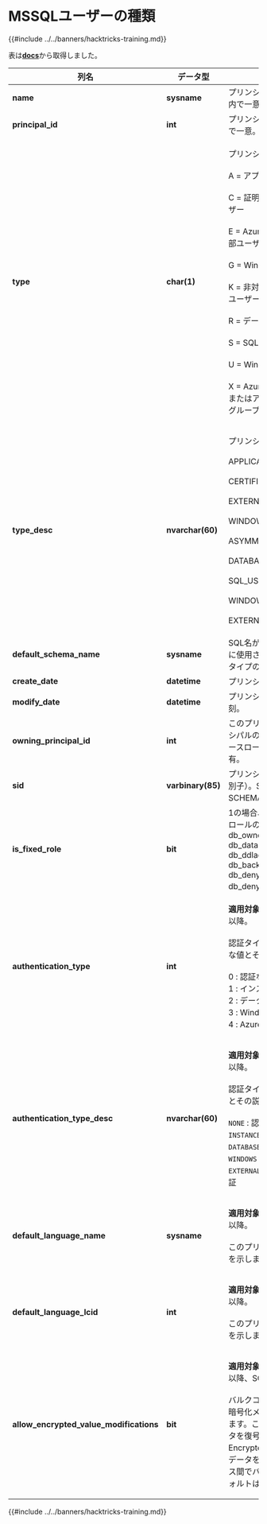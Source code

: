 # MSSQLユーザーの種類

{{#include ../../banners/hacktricks-training.md}}

表は[**docs**](https://learn.microsoft.com/en-us/sql/relational-databases/system-catalog-views/sys-database-principals-transact-sql?view=sql-server-ver16)から取得しました。

| 列名                                   | データ型          | 説明                                                                                                                                                                                                                                                                                                                                                                                                                                            |
| --------------------------------------- | ----------------- | ------------------------------------------------------------------------------------------------------------------------------------------------------------------------------------------------------------------------------------------------------------------------------------------------------------------------------------------------------------------------------------------------------------------------------------------------------ |
| **name**                                | **sysname**       | プリンシパルの名前、データベース内で一意。                                                                                                                                                                                                                                                                                                                                                                                                         |
| **principal_id**                        | **int**           | プリンシパルのID、データベース内で一意。                                                                                                                                                                                                                                                                                                                                                                                                           |
| **type**                                | **char(1)**       | <p>プリンシパルの種類:<br><br>A = アプリケーションロール<br><br>C = 証明書にマッピングされたユーザー<br><br>E = Azure Active Directoryからの外部ユーザー<br><br>G = Windowsグループ<br><br>K = 非対称キーにマッピングされたユーザー<br><br>R = データベースロール<br><br>S = SQLユーザー<br><br>U = Windowsユーザー<br><br>X = Azure Active Directoryグループまたはアプリケーションからの外部グループ</p>                                                                                  |
| **type_desc**                           | **nvarchar(60)**  | <p>プリンシパルの種類の説明。<br><br>APPLICATION_ROLE<br><br>CERTIFICATE_MAPPED_USER<br><br>EXTERNAL_USER<br><br>WINDOWS_GROUP<br><br>ASYMMETRIC_KEY_MAPPED_USER<br><br>DATABASE_ROLE<br><br>SQL_USER<br><br>WINDOWS_USER<br><br>EXTERNAL_GROUPS</p>                                                                                                                                                                                               |
| **default_schema_name**                 | **sysname**       | SQL名がスキーマを指定しない場合に使用される名前。S、U、またはAタイプのプリンシパルにはNULL。                                                                                                                                                                                                                                                                                                                                                   |
| **create_date**                         | **datetime**      | プリンシパルが作成された時刻。                                                                                                                                                                                                                                                                                                                                                                                                               |
| **modify_date**                         | **datetime**      | プリンシパルが最後に変更された時刻。                                                                                                                                                                                                                                                                                                                                                                                                         |
| **owning_principal_id**                 | **int**           | このプリンシパルを所有するプリンシパルのID。すべての固定データベースロールはデフォルトで**dbo**が所有。                                                                                                                                                                                                                                                                                                                                                |
| **sid**                                 | **varbinary(85)** | プリンシパルのSID（セキュリティ識別子）。SYSおよびINFORMATION SCHEMASにはNULL。                                                                                                                                                                                                                                                                                                                                                                      |
| **is_fixed_role**                       | **bit**           | 1の場合、この行は固定データベースロールの1つのエントリを表します: db_owner, db_accessadmin, db_datareader, db_datawriter, db_ddladmin, db_securityadmin, db_backupoperator, db_denydatareader, db_denydatawriter。                                                                                                                                                                                                                                |
| **authentication_type**                 | **int**           | <p><strong>適用対象</strong>: SQL Server 2012 (11.x)以降。<br><br>認証タイプを示します。以下は可能な値とその説明です。<br><br>0 : 認証なし<br>1 : インスタンス認証<br>2 : データベース認証<br>3 : Windows認証<br>4 : Azure Active Directory認証</p>                                                                                                        |
| **authentication_type_desc**            | **nvarchar(60)**  | <p><strong>適用対象</strong>: SQL Server 2012 (11.x)以降。<br><br>認証タイプの説明。以下は可能な値とその説明です。<br><br><code>NONE</code> : 認証なし<br><code>INSTANCE</code> : インスタンス認証<br><code>DATABASE</code> : データベース認証<br><code>WINDOWS</code> : Windows認証<br><code>EXTERNAL</code>: Azure Active Directory認証</p> |
| **default_language_name**               | **sysname**       | <p><strong>適用対象</strong>: SQL Server 2012 (11.x)以降。<br><br>このプリンシパルのデフォルト言語を示します。</p>                                                                                                                                                                                                                                                                                                                        |
| **default_language_lcid**               | **int**           | <p><strong>適用対象</strong>: SQL Server 2012 (11.x)以降。<br><br>このプリンシパルのデフォルトLCIDを示します。</p>                                                                                                                                                                                                                                                                                                                            |
| **allow_encrypted_value_modifications** | **bit**           | <p><strong>適用対象</strong>: SQL Server 2016 (13.x)以降、SQL Database。<br><br>バルクコピー操作中にサーバーでの暗号化メタデータチェックを抑制します。これにより、ユーザーはデータを復号化せずに、Always Encryptedを使用して暗号化されたデータをテーブルまたはデータベース間でバルクコピーできます。デフォルトはOFFです。</p>                                                                                                                     |

{{#include ../../banners/hacktricks-training.md}}
